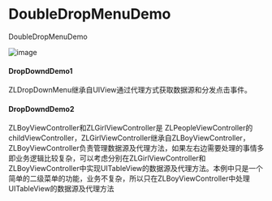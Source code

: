 # DoubleDropMenuDemo
DoubleDropMenuDemo

![image](https://github.com/wdxgtsh/DoubleDropMenuDemo/blob/master/src/DoubleDropMenuDemo02.gif?raw=true)

#### DropDowndDemo1

ZLDropDownMenu继承自UIView通过代理方式获取数据源和分发点击事件。
	
#### DropDowndDemo2

 ZLBoyViewController和ZLGirlViewController是	ZLPeopleViewController的childViewController，ZLGirlViewController继承自ZLBoyViewController，ZLBoyViewController负责管理数据源及代理方法，如果左右边需要处理的事情多即业务逻辑比较复杂，可以考虑分别在ZLGirlViewController和ZLBoyViewController中实现UITableView的数据源及代理方法。本例中只是一个简单的二级菜单的功能，业务不复杂，所以只在ZLBoyViewController中处理UITableView的数据源及代理方法
	
